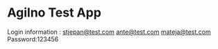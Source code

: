 # Agilno Test App

Login information : stjepan@test.com ante@test.com mateja@test.com Password:123456
